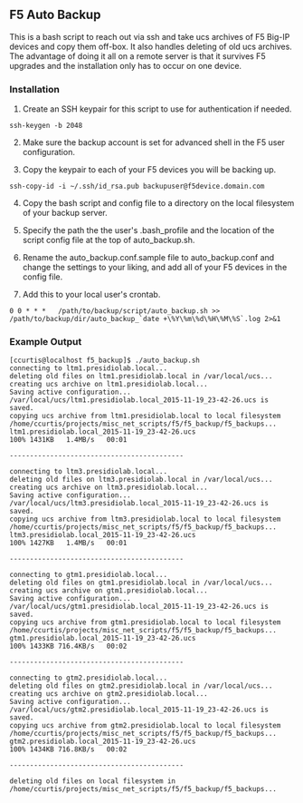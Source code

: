 ## F5 Auto Backup

This is a bash script to reach out via ssh and take ucs archives of F5 Big-IP devices and copy them off-box.  It also handles deleting of old ucs archives.  The advantage of doing it all on a remote server is that it survives F5 upgrades and the installation only has to occur on one device.

### Installation

1) Create an SSH keypair for this script to use for authentication if needed.
```
ssh-keygen -b 2048
```
2) Make sure the backup account is set for advanced shell in the F5 user configuration.

3) Copy the keypair to each of your F5 devices you will be backing up.
```
ssh-copy-id -i ~/.ssh/id_rsa.pub backupuser@f5device.domain.com
```
4) Copy the bash script and config file to a directory on the local filesystem of your backup server.

5) Specify the path the the user's .bash_profile and the location of the script config file at the top of auto_backup.sh.

6) Rename the auto_backup.conf.sample file to auto_backup.conf and change the settings to your liking, and add all of your F5 devices in the config file.

7) Add this to your local user's crontab.
```
0 0 * * *	/path/to/backup/script/auto_backup.sh >> /path/to/backup/dir/auto_backup_`date +\%Y\%m\%d\%H\%M\%S`.log 2>&1
```

### Example Output

```
[ccurtis@localhost f5_backup]$ ./auto_backup.sh 
connecting to ltm1.presidiolab.local...
deleting old files on ltm1.presidiolab.local in /var/local/ucs...
creating ucs archive on ltm1.presidiolab.local...
Saving active configuration...
/var/local/ucs/ltm1.presidiolab.local_2015-11-19_23-42-26.ucs is saved.
copying ucs archive from ltm1.presidiolab.local to local filesystem /home/ccurtis/projects/misc_net_scripts/f5/f5_backup/f5_backups...
ltm1.presidiolab.local_2015-11-19_23-42-26.ucs                                                                                                                      100% 1431KB   1.4MB/s   00:01    

-------------------------------------------

connecting to ltm3.presidiolab.local...
deleting old files on ltm3.presidiolab.local in /var/local/ucs...
creating ucs archive on ltm3.presidiolab.local...
Saving active configuration...
/var/local/ucs/ltm3.presidiolab.local_2015-11-19_23-42-26.ucs is saved.
copying ucs archive from ltm3.presidiolab.local to local filesystem /home/ccurtis/projects/misc_net_scripts/f5/f5_backup/f5_backups...
ltm3.presidiolab.local_2015-11-19_23-42-26.ucs                                                                                                                      100% 1427KB   1.4MB/s   00:01    

-------------------------------------------

connecting to gtm1.presidiolab.local...
deleting old files on gtm1.presidiolab.local in /var/local/ucs...
creating ucs archive on gtm1.presidiolab.local...
Saving active configuration...
/var/local/ucs/gtm1.presidiolab.local_2015-11-19_23-42-26.ucs is saved.
copying ucs archive from gtm1.presidiolab.local to local filesystem /home/ccurtis/projects/misc_net_scripts/f5/f5_backup/f5_backups...
gtm1.presidiolab.local_2015-11-19_23-42-26.ucs                                                                                                                      100% 1433KB 716.4KB/s   00:02    

-------------------------------------------

connecting to gtm2.presidiolab.local...
deleting old files on gtm2.presidiolab.local in /var/local/ucs...
creating ucs archive on gtm2.presidiolab.local...
Saving active configuration...
/var/local/ucs/gtm2.presidiolab.local_2015-11-19_23-42-26.ucs is saved.
copying ucs archive from gtm2.presidiolab.local to local filesystem /home/ccurtis/projects/misc_net_scripts/f5/f5_backup/f5_backups...
gtm2.presidiolab.local_2015-11-19_23-42-26.ucs                                                                                                                      100% 1434KB 716.8KB/s   00:02    

-------------------------------------------

deleting old files on local filesystem in /home/ccurtis/projects/misc_net_scripts/f5/f5_backup/f5_backups...
```
